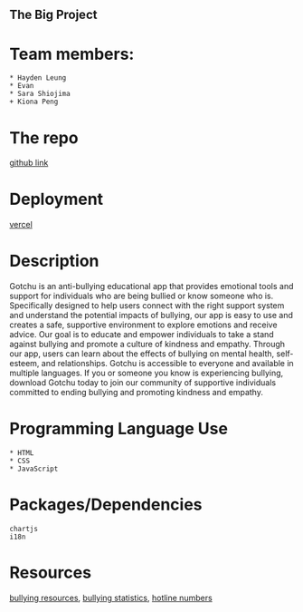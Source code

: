 ## **The Big Project**

# Team members:

```
* Hayden Leung
* Evan
* Sara Shiojima
+ Kiona Peng

```

# The repo

[github link](https://github.com/Haydenleung/MDIA2109-BigProject)

# Deployment

[vercel](https://webapp-gotchu.vercel.app/)

# Description

Gotchu is an anti-bullying educational app that provides emotional tools and support for individuals who are being bullied or know someone who is. Specifically designed to help users connect with the right support system and understand the potential impacts of bullying, our app is easy to use and creates a safe, supportive environment to explore emotions and receive advice. Our goal is to educate and empower individuals to take a stand against bullying and promote a culture of kindness and empathy. Through our app, users can learn about the effects of bullying on mental health, self-esteem, and relationships. Gotchu is accessible to everyone and available in multiple languages. If you or someone you know is experiencing bullying, download Gotchu today to join our community of supportive individuals committed to ending bullying and promoting kindness and empathy.

# Programming Language Use

```
* HTML
* CSS
* JavaScript
```

# Packages/Dependencies

```
chartjs
i18n
```

# Resources

[bullying resources](https://www.stopbullying.gov/),
[bullying statistics](https://www.safecanada.ca/bullying-in-canada/),
[hotline numbers](https://antibullyingsoftware.com/anti-bullying-hotlines-in-the-us-and-canada/)
